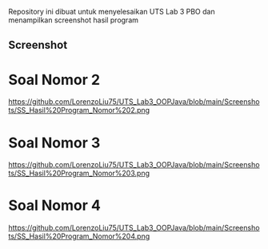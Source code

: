 Repository ini dibuat untuk menyelesaikan UTS Lab 3 PBO dan menampilkan screenshot hasil program

## Screenshot

# Soal Nomor 2
https://github.com/LorenzoLiu75/UTS_Lab3_OOPJava/blob/main/Screenshots/SS_Hasil%20Program_Nomor%202.png

# Soal Nomor 3
https://github.com/LorenzoLiu75/UTS_Lab3_OOPJava/blob/main/Screenshots/SS_Hasil%20Program_Nomor%203.png

# Soal Nomor 4
https://github.com/LorenzoLiu75/UTS_Lab3_OOPJava/blob/main/Screenshots/SS_Hasil%20Program_Nomor%204.png
